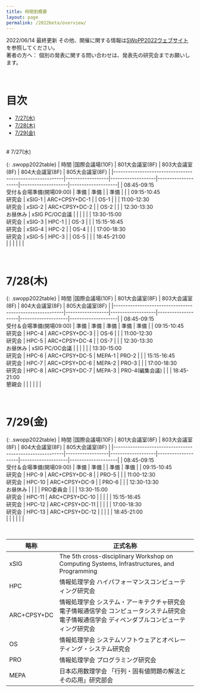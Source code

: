 ```yaml
---
title: 時間割概要
layout: page
permalink: /2022beta/overview/
---
```



2022/06/14 最終更新
その他、開催に関する情報は[SWoPP2022ウェブサイト](https://sites.google.com/site/swoppweb/swopp2022/) を参照してください。<br />
著者の方へ： 個別の発表に関する問い合わせは、発表先の研究会までお願いします。


<br />


# 目次

- [7/27(水)](#727水)
- [7/28(木)](#728木)
- [7/29(金)](#729金)




<br/>
# 7/27(水)

{: .swopp2022table}
| 時間                                                    |国際会議場(10F)   | 801大会議室(8F)   | 803大会議室(8F)    | 804大会議室(8F)    | 805大会議室(8F)    | 
|---------------------------------------------------------|------------------|-------------------|--------------------|--------------------|--------------------|
| 08:45-09:15<br/>受付＆会場準備(開場09:00)               | 準備             | 準備              |                    | 準備               |                    |
| 09:15-10:45<br/>研究会                                  | xSIG-1           | ARC+CPSY+DC-1     |                    | OS-1               |                    |
| 11:00-12:30<br/>研究会                                  | xSIG-2           | ARC+CPSY+DC-2     |                    | OS-2               |                    |
| 12:30-13:30<br/>お昼休み                                | xSIG PC/OC会議   |                   |                    |                    |                    |
| 13:30-15:00<br/>研究会                                  | xSIG-3           | HPC-1             |                    | OS-3               |                    |
| 15:15-16:45<br/>研究会                                  | xSIG-4           | HPC-2             |                    | OS-4               |                    |
| 17:00-18:30<br/>研究会                                  | xSIG-5           | HPC-3             |                    | OS-5               |                    |
| 18:45-21:00<br/>                                        |                  |                   |                    |                    |                    |



<br/>

# 7/28(木)

{: .swopp2022table}
| 時間                                                    |国際会議場(10F)   | 801大会議室(8F)   | 803大会議室(8F)    | 804大会議室(8F)    | 805大会議室(8F)    | 
|---------------------------------------------------------|------------------|-------------------|--------------------|--------------------|--------------------|
| 08:45-09:15<br/>受付＆会場準備(開場09:00)               | 準備             | 準備              | 準備               | 準備               | 準備               |
| 09:15-10:45<br/>研究会                                  | HPC-4            | ARC+CPSY+DC-3     |                    | OS-6               |                    |
| 11:00-12:30<br/>研究会                                  | HPC-5            | ARC+CPSY+DC-4     |                    | OS-7               |                    |
| 12:30-13:30<br/>お昼休み                                | xSIG PC/OC会議   |                   |                    |                    |                    |
| 13:30-15:00<br/>研究会                                  | HPC-6            | ARC+CPSY+DC-5     | MEPA-1             | PRO-2              |                    |
| 15:15-16:45<br/>研究会                                  | HPC-7            | ARC+CPSY+DC-6     | MEPA-2             | PRO-3              |                    |
| 17:00-18:30<br/>研究会                                  | HPC-8            | ARC+CPSY+DC-7     | MEPA-3             | PRO-4(編集会議)    |                    |
| 18:45-21:00<br/>懇親会                                  |                  |                   |                    |                    |                    |


<br/>

# 7/29(金)

{: .swopp2022table}
| 時間                                                    |国際会議場(10F)   | 801大会議室(8F)   | 803大会議室(8F)    | 804大会議室(8F)    | 805大会議室(8F)    | 
|---------------------------------------------------------|------------------|-------------------|--------------------|--------------------|--------------------|
| 08:45-09:15<br/>受付＆会場準備(開場09:00)               | 準備             | 準備              |                    | 準備               | 準備               |
| 09:15-10:45<br/>研究会                                  | HPC-9            | ARC+CPSY+DC-8     |                    | PRO-5              |                    |
| 11:00-12:30<br/>研究会                                  | HPC-10           | ARC+CPSY+DC-9     |                    | PRO-6              |                    |
| 12:30-13:30<br/>お昼休み                                |                  |                   |                    | PRO委員会          |                    |
| 13:30-15:00<br/>研究会                                  | HPC-11           | ARC+CPSY+DC-10    |                    |                    |                    |
| 15:15-16:45<br/>研究会                                  | HPC-12           | ARC+CPSY+DC-11    |                    |                    |                    |
| 17:00-18:30<br/>研究会                                  | HPC-13           | ARC+CPSY+DC-12    |                    |                    |                    |
| 18:45-21:00<br/>                                        |                  |                   |                    |                    |                    |


<br />

| 略称 | 正式名称 | 
|------|-----|
| xSIG | The 5th cross-disciplinary Workshop on Computing Systems, Infrastructures, and Programming |
| HPC | 情報処理学会 ハイパフォーマンスコンピューティング研究会 |
| ARC+CPSY+DC | 情報処理学会 システム・アーキテクチャ研究会<br />電子情報通信学会 コンピュータシステム研究会<br />電子情報通信学会 ディペンダブルコンピューティング研究会 |
| OS | 情報処理学会 システムソフトウェアとオペレーティング・システム研究会 |
| PRO | 情報処理学会 プログラミング研究会 |
| MEPA | 日本応用数理学会 「行列・固有値問題の解法とその応用」研究部会 |

